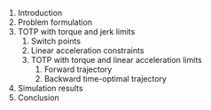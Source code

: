1. Introduction
2. Problem formulation
3. TOTP with torque and jerk limits
   1. Switch points
   2. Linear acceleration constraints
   3. TOTP with torque and linear acceleration limits
      1. Forward trajectory
      2. Backward time-optimal trajectory
4. Simulation results
5. Conclusion
